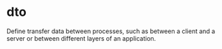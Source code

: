 # dto

Define transfer data between processes, such as between a client and a server or
between different layers of an application.
